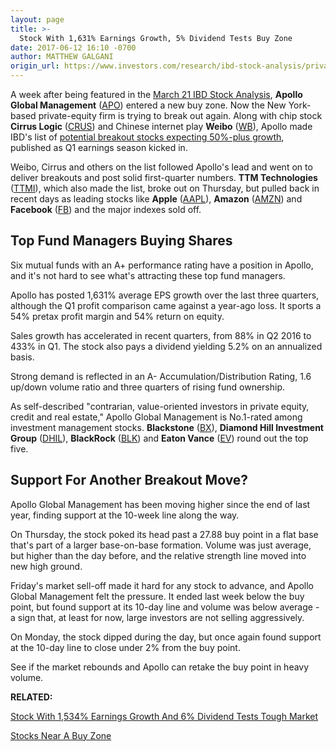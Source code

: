 ```yaml
---
layout: page
title: >-
  Stock With 1,631% Earnings Growth, 5% Dividend Tests Buy Zone
date: 2017-06-12 16:10 -0700
author: MATTHEW GALGANI
origin_url: https://www.investors.com/research/ibd-stock-analysis/private-equity-stock-apollo-global-management-1631-percent-earnings-growth-5-percent-dividend-nears-buy-zone/
---
```












 
 
 A week after being featured in the [March 21 IBD Stock Analysis](https://www.investors.com/research/ibd-stock-analysis/stock-with-1534-earnings-growth-and-6-dividend-nears-breakout/), **Apollo Global Management** ([APO](https://research.investors.com/quote.aspx?symbol=APO)) entered a new buy zone. Now the New York-based private-equity firm is trying to break out again.
Along with chip stock **Cirrus Logic** ([CRUS](https://research.investors.com/quote.aspx?symbol=CRUS)) and Chinese internet play **Weibo** ([WB](https://research.investors.com/quote.aspx?symbol=WB)), Apollo made IBD's list of [potential breakout stocks expecting 50%-plus growth](https://www.investors.com/research/q1-earnings-preview-potential-breakout-stocks-expecting-50-plus-growth/), published as Q1 earnings season kicked in.


Weibo, Cirrus and others on the list followed Apollo's lead and went on to deliver breakouts and post solid first-quarter numbers. **TTM Technologies** ([TTMI](https://research.investors.com/quote.aspx?symbol=TTMI)), which also made the list, broke out on Thursday, but pulled back in recent days as leading stocks like **Apple** ([AAPL](https://research.investors.com/quote.aspx?symbol=AAPL)), **Amazon** ([AMZN](https://research.investors.com/quote.aspx?symbol=AMZN)) and **Facebook** ([FB](https://research.investors.com/quote.aspx?symbol=FB)) and the major indexes sold off.


Top Fund Managers Buying Shares
-------------------------------


Six mutual funds with an A+ performance rating have a position in Apollo, and it's not hard to see what's attracting these top fund managers.


Apollo has posted 1,631% average EPS growth over the last three quarters, although the Q1 profit comparison came against a year-ago loss. It sports a 54% pretax profit margin and 54% return on equity.


Sales growth has accelerated in recent quarters, from 88% in Q2 2016 to 433% in Q1. The stock also pays a dividend yielding 5.2% on an annualized basis.


Strong demand is reflected in an A- Accumulation/Distribution Rating, 1.6 up/down volume ratio and three quarters of rising fund ownership.


As self-described "contrarian, value-oriented investors in private equity, credit and real estate," Apollo Global Management is No.1-rated among investment management stocks. **Blackstone** ([BX](https://research.investors.com/quote.aspx?symbol=BX)), **Diamond Hill Investment Group** ([DHIL](https://research.investors.com/quote.aspx?symbol=DHIL)), **BlackRock** ([BLK](https://research.investors.com/quote.aspx?symbol=BLK)) and **Eaton Vance** ([EV](https://research.investors.com/quote.aspx?symbol=EV)) round out the top five.


Support For Another Breakout Move?
----------------------------------


Apollo Global Management has been moving higher since the end of last year, finding support at the 10-week line along the way.


On Thursday, the stock poked its head past a 27.88 buy point in a flat base that's part of a larger base-on-base formation. Volume was just average, but higher than the day before, and the relative strength line moved into new high ground.


Friday's market sell-off made it hard for any stock to advance, and Apollo Global Management felt the pressure. It ended last week below the buy point, but found support at its 10-day line and volume was below average - a sign that, at least for now, large investors are not selling aggressively.


On Monday, the stock dipped during the day, but once again found support at the 10-day line to close under 2% from the buy point.


See if the market rebounds and Apollo can retake the buy point in heavy volume.



**RELATED:**


[Stock With 1,534% Earnings Growth And 6% Dividend Tests Tough Market](https://www.investors.com/research/ibd-stock-analysis/stock-with-1534-earnings-growth-and-6-dividend-nears-breakout/)


[Stocks Near A Buy Zone](https://www.investors.com/category/stock-lists/stocks-near-a-buy-zone/)




